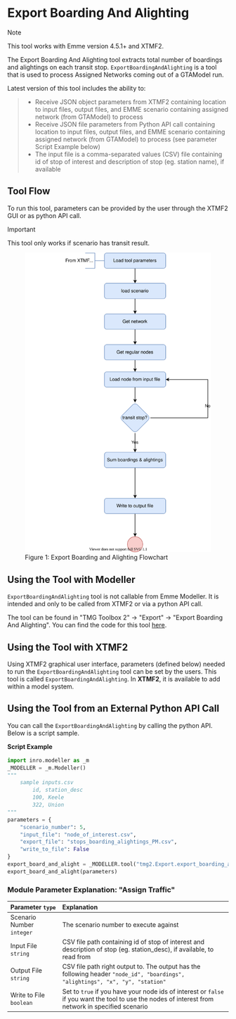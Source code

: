# **Export Boarding And Alighting**
> [!NOTE]
>This tool works with Emme version 4.5.1+ and XTMF2.

The Export Boarding And Alighting tool extracts total number of boardings and alightings on each transit stop.  `ExportBoardingAndAlighting` is a tool that is used to process Assigned Networks coming out of a GTAModel run.

Latest version of this tool includes the ability to:
  > * Receive JSON object parameters from XTMF2 containing location to input files, output files, and EMME scenario containing assigned network (from GTAModel) to process
  > * Receive JSON file parameters from Python API call containing location to input files, output files, and EMME scenario containing assigned network (from GTAModel) to process (see parameter Script Example below)
  > * The input file is a comma-separated values (CSV) file containing id of stop of interest and description of stop (eg. station name), if available

## **Tool Flow**
To run this tool, parameters can be provided by the user through the XTMF2 GUI or as python API call. 

> [!IMPORTANT]
>This tool only works if scenario has transit result.

<figure>
    <img src="images/boarding_alighting.drawio.svg"
         alt="Export Boarding and Alighting Flowchart">
    <figcaption>Figure 1: Export Boarding and Alighting Flowchart</figcaption>
</figure>

## **Using the Tool with Modeller**
`ExportBoardingAndAlighting` tool is not callable from Emme Modeller. It is intended and only to be called from XTMF2 or via a python API call.

The tool can be found in "TMG Toolbox 2" -> "Export" -> "Export Boarding And Alighting". You can
find the code for this tool [here](https://github.com/TravelModellingGroup/TMG.EMME/blob/master/TMG.EMME/TMGToolbox2/src/Export/export_boarding_and_alighting.py).

## **Using the Tool with XTMF2**
Using XTMF2 graphical user interface, parameters (defined below) needed to run the `ExportBoardingAndAlighting` tool can be set by the users. This tool is called `ExportBoardingAndAlighting`. In **XTMF2**, it is available to add within a model system.

## **Using the Tool from an External Python API Call**
You can call the `ExportBoardingAndAlighting` by calling the python API. Below is a script sample.

**Script Example**
```python
import inro.modeller as _m
_MODELLER = _m.Modeller()
"""
    sample inputs.csv
        id, station_desc
        100, Keele
        322, Union
"""
parameters = {
    "scenario_number": 5,
    "input_file": "node_of_interest.csv",
    "export_file": "stops_boarding_alightings_PM.csv",
    "write_to_file": False
}
export_board_and_alight = _MODELLER.tool("tmg2.Export.export_boarding_and_alighting")
export_board_and_alight(parameters)
```
### Module Parameter Explanation: "Assign Traffic"
|Parameter `type`|Explanation|
| :------------------- | :------------------- |
|Scenario Number `integer`|The scenario number to execute against|
|Input File `string`|CSV file path containing id of stop of interest and description of stop (eg. station_desc), if available, to read from|
|Output File `string`|CSV file path right output to. The output has the following header `"node_id", "boardings", "alightings", "x", "y", "station"`|
|Write to File `boolean`|Set to `true` if you have your node ids of interest or `false` if you want the tool to use the nodes of interest from network in specified scenario|
